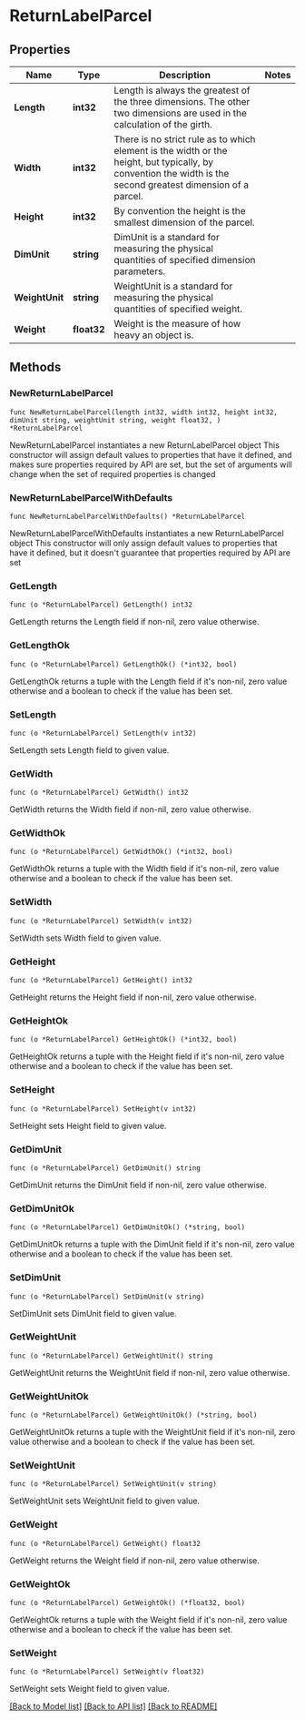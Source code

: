 # ReturnLabelParcel

## Properties

Name | Type | Description | Notes
------------ | ------------- | ------------- | -------------
**Length** | **int32** | Length is always the greatest of the three dimensions. The other two dimensions are used in the calculation of the girth. | 
**Width** | **int32** | There is no strict rule as to which element is the width or the height, but typically, by convention the width is the second greatest dimension of a parcel. | 
**Height** | **int32** | By convention the height is the smallest dimension of the parcel. | 
**DimUnit** | **string** | DimUnit is a standard for measuring the physical quantities of specified dimension parameters. | 
**WeightUnit** | **string** | WeightUnit is a standard for measuring the physical quantities of specified weight. | 
**Weight** | **float32** | Weight is the measure of how heavy an object is. | 

## Methods

### NewReturnLabelParcel

`func NewReturnLabelParcel(length int32, width int32, height int32, dimUnit string, weightUnit string, weight float32, ) *ReturnLabelParcel`

NewReturnLabelParcel instantiates a new ReturnLabelParcel object
This constructor will assign default values to properties that have it defined,
and makes sure properties required by API are set, but the set of arguments
will change when the set of required properties is changed

### NewReturnLabelParcelWithDefaults

`func NewReturnLabelParcelWithDefaults() *ReturnLabelParcel`

NewReturnLabelParcelWithDefaults instantiates a new ReturnLabelParcel object
This constructor will only assign default values to properties that have it defined,
but it doesn't guarantee that properties required by API are set

### GetLength

`func (o *ReturnLabelParcel) GetLength() int32`

GetLength returns the Length field if non-nil, zero value otherwise.

### GetLengthOk

`func (o *ReturnLabelParcel) GetLengthOk() (*int32, bool)`

GetLengthOk returns a tuple with the Length field if it's non-nil, zero value otherwise
and a boolean to check if the value has been set.

### SetLength

`func (o *ReturnLabelParcel) SetLength(v int32)`

SetLength sets Length field to given value.


### GetWidth

`func (o *ReturnLabelParcel) GetWidth() int32`

GetWidth returns the Width field if non-nil, zero value otherwise.

### GetWidthOk

`func (o *ReturnLabelParcel) GetWidthOk() (*int32, bool)`

GetWidthOk returns a tuple with the Width field if it's non-nil, zero value otherwise
and a boolean to check if the value has been set.

### SetWidth

`func (o *ReturnLabelParcel) SetWidth(v int32)`

SetWidth sets Width field to given value.


### GetHeight

`func (o *ReturnLabelParcel) GetHeight() int32`

GetHeight returns the Height field if non-nil, zero value otherwise.

### GetHeightOk

`func (o *ReturnLabelParcel) GetHeightOk() (*int32, bool)`

GetHeightOk returns a tuple with the Height field if it's non-nil, zero value otherwise
and a boolean to check if the value has been set.

### SetHeight

`func (o *ReturnLabelParcel) SetHeight(v int32)`

SetHeight sets Height field to given value.


### GetDimUnit

`func (o *ReturnLabelParcel) GetDimUnit() string`

GetDimUnit returns the DimUnit field if non-nil, zero value otherwise.

### GetDimUnitOk

`func (o *ReturnLabelParcel) GetDimUnitOk() (*string, bool)`

GetDimUnitOk returns a tuple with the DimUnit field if it's non-nil, zero value otherwise
and a boolean to check if the value has been set.

### SetDimUnit

`func (o *ReturnLabelParcel) SetDimUnit(v string)`

SetDimUnit sets DimUnit field to given value.


### GetWeightUnit

`func (o *ReturnLabelParcel) GetWeightUnit() string`

GetWeightUnit returns the WeightUnit field if non-nil, zero value otherwise.

### GetWeightUnitOk

`func (o *ReturnLabelParcel) GetWeightUnitOk() (*string, bool)`

GetWeightUnitOk returns a tuple with the WeightUnit field if it's non-nil, zero value otherwise
and a boolean to check if the value has been set.

### SetWeightUnit

`func (o *ReturnLabelParcel) SetWeightUnit(v string)`

SetWeightUnit sets WeightUnit field to given value.


### GetWeight

`func (o *ReturnLabelParcel) GetWeight() float32`

GetWeight returns the Weight field if non-nil, zero value otherwise.

### GetWeightOk

`func (o *ReturnLabelParcel) GetWeightOk() (*float32, bool)`

GetWeightOk returns a tuple with the Weight field if it's non-nil, zero value otherwise
and a boolean to check if the value has been set.

### SetWeight

`func (o *ReturnLabelParcel) SetWeight(v float32)`

SetWeight sets Weight field to given value.



[[Back to Model list]](../README.md#documentation-for-models) [[Back to API list]](../README.md#documentation-for-api-endpoints) [[Back to README]](../README.md)


